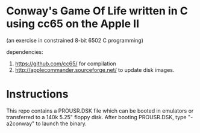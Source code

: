 # Conway's Game Of Life written in C using cc65 on the Apple II
(an exercise in constrained 8-bit 6502 C programming)

dependencies:
1. https://github.com/cc65/ for compilation
2. http://applecommander.sourceforge.net/ to update disk images.

# Instructions
This repo contains a PROUSR.DSK file which can be booted in emulators or transferred to a 140k 5.25" floppy disk.
After booting PROUSR.DSK, type "-a2conway" to launch the binary.
